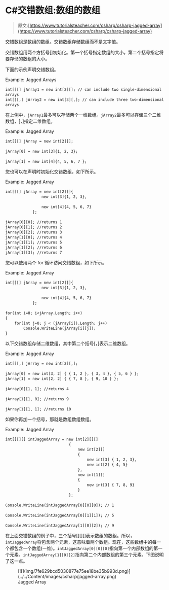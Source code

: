# C#交错数组:数组的数组

> 原文:[https://www.tutorialsteacher.com/csharp/csharp-jagged-array](https://www.tutorialsteacher.com/csharp/csharp-jagged-array)

交错数组是数组的数组。交错数组存储数组而不是文字值。

交错数组用两个方括号[]初始化。第一个括号指定数组的大小，第二个括号指定将要存储的数组的大小。

下面的示例声明交错数组。

Example: Jagged Arrays

```
int[][] jArray1 = new int[2][]; // can include two single-dimensional arrays 
int[][,] jArray2 = new int[3][,]; // can include three two-dimensional arrays 
```

在上例中，`jArray1`最多可以存储两个一维数组。`jArray2`最多可以存储三个二维数组，[，]指定二维数组。

Example: Jagged Array

```
int[][] jArray = new int[2][]; 

jArray[0] = new int[3]{1, 2, 3};

jArray[1] = new int[4]{4, 5, 6, 7 }; 
```

您也可以在声明时初始化交错数组，如下所示。

Example: Jagged Array

```
int[][] jArray = new int[2][]{
                new int[3]{1, 2, 3},

                new int[4]{4, 5, 6, 7}
            };

jArray[0][0]; //returns 1
jArray[0][1]; //returns 2
jArray[0][2]; //returns 3
jArray[1][0]; //returns 4
jArray[1][1]; //returns 5
jArray[1][2]; //returns 6
jArray[1][3]; //returns 7 
```

您可以使用两个 for 循环访问交错数组，如下所示。

Example: Jagged Array

```
int[][] jArray = new int[2][]{
                new int[3]{1, 2, 3},

                new int[4]{4, 5, 6, 7}
            };

for(int i=0; i<jArray.Length; i++)
{
	for(int j=0; j < (jArray[i]).Length; j++)
		Console.WriteLine(jArray[i][j]);
} 
```

以下交错数组存储二维数组，其中第二个括号[，]表示二维数组。

Example: Jagged Array

```
int[][,] jArray = new int[2][,];

jArray[0] = new int[3, 2] { { 1, 2 }, { 3, 4 }, { 5, 6 } };
jArray[1] = new int[2, 2] { { 7, 8 }, { 9, 10 } }; 

jArray[0][1, 1]; //returns 4

jArray[1][1, 0]; //returns 9

jArray[1][1, 1]; //returns 10 
```

如果你再加一个括号，那就是数组数组数组。

Example: Jagged Array

```
int[][][] intJaggedArray = new int[2][][] 
                            {
                                new int[2][]  
                                { 
                                    new int[3] { 1, 2, 3},
                                    new int[2] { 4, 5} 
                                },
                                new int[1][]
                                { 
                                    new int[3] { 7, 8, 9}
                                }
                            };

Console.WriteLine(intJaggedArray[0][0][0]); // 1

Console.WriteLine(intJaggedArray[0][1][1]); // 5

Console.WriteLine(intJaggedArray[1][0][2]); // 9 
```

在上面交错数组的例子中，三个括号[][][]表示数组的数组。所以，`intJaggedArray`将包含两个元素，这意味着两个数组。现在，这些数组中的每一个都包含一个数组(一维)。`intJaggedArray[0][0][0]`指向第一个内部数组的第一个元素。`intJaggedArray[1][0][2]`指向第二个内部数组的第三个元素。下图说明了这一点。

<figure>[![](img/7fe629bcd5030877e75ee18be35b993d.png)](../../Content/images/csharp/jagged-array.png) 

<figcaption>Jagged Array</figcaption>

</figure>